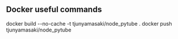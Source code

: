 ## Docker useful commands

docker build --no-cache -t tjunyamasaki/node_pytube .
docker push tjunyamasaki/node_pytube